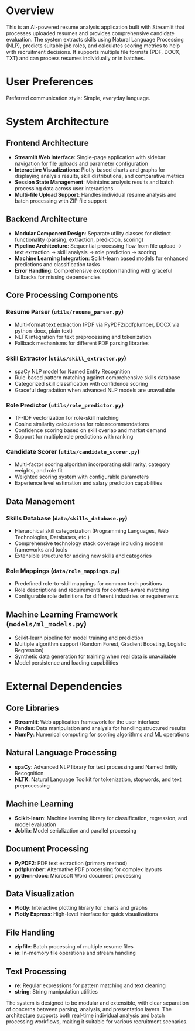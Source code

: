 # Overview

This is an AI-powered resume analysis application built with Streamlit that processes uploaded resumes and provides comprehensive candidate evaluation. The system extracts skills using Natural Language Processing (NLP), predicts suitable job roles, and calculates scoring metrics to help with recruitment decisions. It supports multiple file formats (PDF, DOCX, TXT) and can process resumes individually or in batches.

# User Preferences

Preferred communication style: Simple, everyday language.

# System Architecture

## Frontend Architecture
- **Streamlit Web Interface**: Single-page application with sidebar navigation for file uploads and parameter configuration
- **Interactive Visualizations**: Plotly-based charts and graphs for displaying analysis results, skill distributions, and comparative metrics
- **Session State Management**: Maintains analysis results and batch processing data across user interactions
- **Multi-file Upload Support**: Handles individual resume analysis and batch processing with ZIP file support

## Backend Architecture
- **Modular Component Design**: Separate utility classes for distinct functionality (parsing, extraction, prediction, scoring)
- **Pipeline Architecture**: Sequential processing flow from file upload → text extraction → skill analysis → role prediction → scoring
- **Machine Learning Integration**: Scikit-learn based models for enhanced predictions and classification tasks
- **Error Handling**: Comprehensive exception handling with graceful fallbacks for missing dependencies

## Core Processing Components

### Resume Parser (`utils/resume_parser.py`)
- Multi-format text extraction (PDF via PyPDF2/pdfplumber, DOCX via python-docx, plain text)
- NLTK integration for text preprocessing and tokenization
- Fallback mechanisms for different PDF parsing libraries

### Skill Extractor (`utils/skill_extractor.py`)
- spaCy NLP model for Named Entity Recognition
- Rule-based pattern matching against comprehensive skills database
- Categorized skill classification with confidence scoring
- Graceful degradation when advanced NLP models are unavailable

### Role Predictor (`utils/role_predictor.py`)
- TF-IDF vectorization for role-skill matching
- Cosine similarity calculations for role recommendations
- Confidence scoring based on skill overlap and market demand
- Support for multiple role predictions with ranking

### Candidate Scorer (`utils/candidate_scorer.py`)
- Multi-factor scoring algorithm incorporating skill rarity, category weights, and role fit
- Weighted scoring system with configurable parameters
- Experience level estimation and salary prediction capabilities

## Data Management

### Skills Database (`data/skills_database.py`)
- Hierarchical skill categorization (Programming Languages, Web Technologies, Databases, etc.)
- Comprehensive technology stack coverage including modern frameworks and tools
- Extensible structure for adding new skills and categories

### Role Mappings (`data/role_mappings.py`)
- Predefined role-to-skill mappings for common tech positions
- Role descriptions and requirements for context-aware matching
- Configurable role definitions for different industries or requirements

## Machine Learning Framework (`models/ml_models.py`)
- Scikit-learn pipeline for model training and prediction
- Multiple algorithm support (Random Forest, Gradient Boosting, Logistic Regression)
- Synthetic data generation for training when real data is unavailable
- Model persistence and loading capabilities

# External Dependencies

## Core Libraries
- **Streamlit**: Web application framework for the user interface
- **Pandas**: Data manipulation and analysis for handling structured results
- **NumPy**: Numerical computing for scoring algorithms and ML operations

## Natural Language Processing
- **spaCy**: Advanced NLP library for text processing and Named Entity Recognition
- **NLTK**: Natural Language Toolkit for tokenization, stopwords, and text preprocessing

## Machine Learning
- **Scikit-learn**: Machine learning library for classification, regression, and model evaluation
- **Joblib**: Model serialization and parallel processing

## Document Processing
- **PyPDF2**: PDF text extraction (primary method)
- **pdfplumber**: Alternative PDF processing for complex layouts
- **python-docx**: Microsoft Word document processing

## Data Visualization
- **Plotly**: Interactive plotting library for charts and graphs
- **Plotly Express**: High-level interface for quick visualizations

## File Handling
- **zipfile**: Batch processing of multiple resume files
- **io**: In-memory file operations and stream handling

## Text Processing
- **re**: Regular expressions for pattern matching and text cleaning
- **string**: String manipulation utilities

The system is designed to be modular and extensible, with clear separation of concerns between parsing, analysis, and presentation layers. The architecture supports both real-time individual analysis and batch processing workflows, making it suitable for various recruitment scenarios.